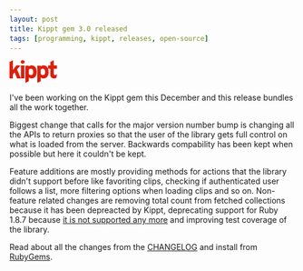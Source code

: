 ```yaml
---
layout: post
title: Kippt gem 3.0 released
tags: [programming, kippt, releases, open-source]
---
```


![Kippt logo](/images/2012/kippt-logo-86.png)

I've been working on the Kippt gem this December and this release bundles all the work together.

Biggest change that calls for the major version number bump is changing all the APIs to return proxies so that the user of the library gets full control on what is loaded from the server. Backwards compability has been kept when possible but here it couldn't be kept.

Feature additions are mostly providing methods for actions that the library didn't support before like favoriting clips, checking if authenticated user follows a list, more filtering options when loading clips and so on. Non-feature related changes are removing total count from fetched collections because it has been depreacted by Kippt, deprecating support for Ruby 1.8.7 because [it is not supported any more](https://www.ruby-lang.org/en/news/2013/06/30/we-retire-1-8-7/) and improving test coverage of the library.

Read about all the changes from the [CHANGELOG](https://github.com/vesan/kippt/blob/master/CHANGELOG.md) and install from [RubyGems](http://rubygems.org/gems/kippt).
